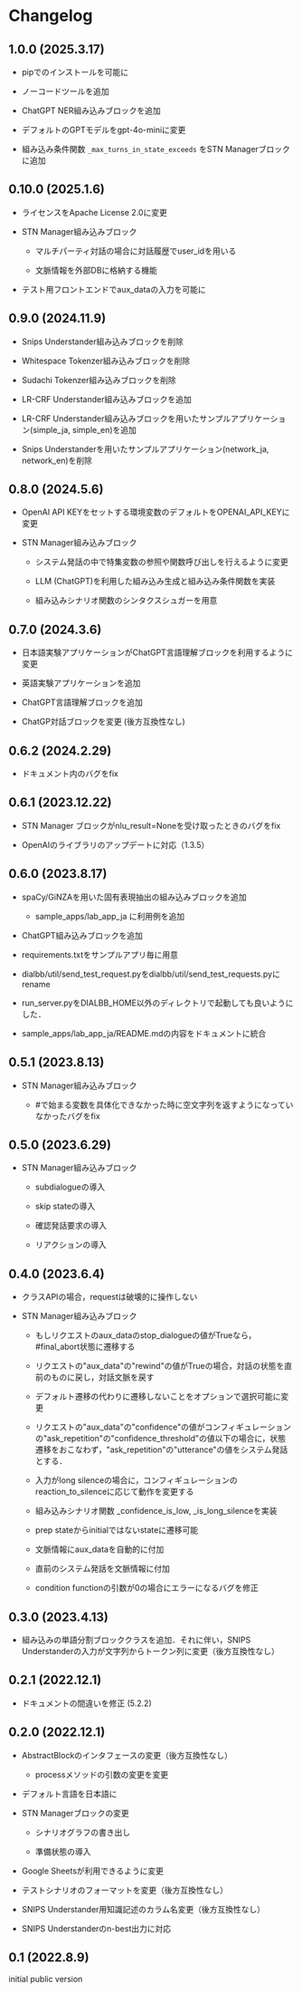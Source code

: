 # Changelog

## 1.0.0 (2025.3.17)

- pipでのインストールを可能に

- ノーコードツールを追加

- ChatGPT NER組み込みブロックを追加

- デフォルトのGPTモデルをgpt-4o-miniに変更

- 組み込み条件関数 `_max_turns_in_state_exceeds` をSTN Managerブロックに追加

## 0.10.0 (2025.1.6)

- ライセンスをApache License 2.0に変更

- STN Manager組み込みブロック

  - マルチパーティ対話の場合に対話履歴でuser_idを用いる

  - 文脈情報を外部DBに格納する機能

- テスト用フロントエンドでaux_dataの入力を可能に


## 0.9.0 (2024.11.9)

- Snips Understander組み込みブロックを削除

- Whitespace Tokenzer組み込みブロックを削除

- Sudachi Tokenzer組み込みブロックを削除

- LR-CRF Understander組み込みブロックを追加

- LR-CRF Understander組み込みブロックを用いたサンプルアプリケーション(simple_ja, simple_en)を追加

- Snips Understanderを用いたサンプルアプリケーション(network_ja, network_en)を削除

## 0.8.0  (2024.5.6)

- OpenAI API KEYをセットする環境変数のデフォルトをOPENAI_API_KEYに変更

- STN Manager組み込みブロック

  - システム発話の中で特集変数の参照や関数呼び出しを行えるように変更

  - LLM (ChatGPT)を利用した組み込み生成と組み込み条件関数を実装
  
  - 組み込みシナリオ関数のシンタクスシュガーを用意

## 0.7.0 (2024.3.6)

- 日本語実験アプリケーションがChatGPT言語理解ブロックを利用するように変更

- 英語実験アプリケーションを追加

- ChatGPT言語理解ブロックを追加

- ChatGP対話ブロックを変更 (後方互換性なし)

## 0.6.2 (2024.2.29)

- ドキュメント内のバグをfix

## 0.6.1 (2023.12.22)

- STN Manager ブロックがnlu_result=Noneを受け取ったときのバグをfix

- OpenAIのライブラリのアップデートに対応（1.3.5）

## 0.6.0 (2023.8.17)

- spaCy/GiNZAを用いた固有表現抽出の組み込みブロックを追加
  
  - sample_apps/lab_app_ja に利用例を追加

- ChatGPT組み込みブロックを追加

- requirements.txtをサンプルアプリ毎に用意

- dialbb/util/send_test_request.pyをdialbb/util/send_test_requests.pyにrename

- run_server.pyをDIALBB_HOME以外のディレクトリで起動しても良いようにした．

- sample_apps/lab_app_ja/README.mdの内容をドキュメントに統合

## 0.5.1 (2023.8.13)

- STN Manager組み込みブロック

  - \#で始まる変数を具体化できなかった時に空文字列を返すようになっていなかったバグをfix
  
## 0.5.0 (2023.6.29)

- STN Manager組み込みブロック

  - subdialogueの導入
  
  - skip stateの導入
  
  - 確認発話要求の導入
  
  - リアクションの導入


## 0.4.0 (2023.6.4)

- クラスAPIの場合，requestは破壊的に操作しない

- STN Manager組み込みブロック

  - もしリクエストのaux_dataのstop_dialogueの値がTrueなら，#final_abort状態に遷移する

  - リクエストの"aux_data"の"rewind"の値がTrueの場合，対話の状態を直前のものに戻し，対話文脈を戻す

  - デフォルト遷移の代わりに遷移しないことをオプションで選択可能に変更

  - リクエストの"aux_data"の"confidence"の値がコンフィギュレーションの"ask_repetition"の"confidence_threshold"の値以下の場合に，状態遷移をおこなわず，"ask_repetition"の"utterance"の値をシステム発話とする．

  - 入力がlong silenceの場合に，コンフィギュレーションのreaction_to_silenceに応じて動作を変更する

  - 組み込みシナリオ関数 _confidence_is_low, _is_long_silenceを実装

  - prep stateからinitialではないstateに遷移可能

  - 文脈情報にaux_dataを自動的に付加

  - 直前のシステム発話を文脈情報に付加

  - condition functionの引数が0の場合にエラーになるバグを修正

  
## 0.3.0 (2023.4.13)

- 組み込みの単語分割ブロッククラスを追加．それに伴い，SNIPS Understanderの入力が文字列からトークン列に変更（後方互換性なし）

## 0.2.1 (2022.12.1)

- ドキュメントの間違いを修正 (5.2.2)

## 0.2.0 (2022.12.1)

- AbstractBlockのインタフェースの変更（後方互換性なし）

  - processメソッドの引数の変更を変更
  
- デフォルト言語を日本語に

- STN Managerブロックの変更

  - シナリオグラフの書き出し
  
  - 準備状態の導入
  
- Google Sheetsが利用できるように変更

- テストシナリオのフォーマットを変更（後方互換性なし）

- SNIPS Understander用知識記述のカラム名変更（後方互換性なし）

- SNIPS Understanderのn-best出力に対応

## 0.1 (2022.8.9)

initial public version

